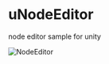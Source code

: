 # uNodeEditor
node editor sample for unity




![NodeEditor](https://raw.githubusercontent.com/wiki/DandyMania/uNodeEditor/image/node.jpg)
